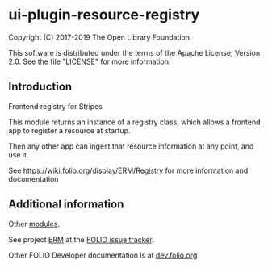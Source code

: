 # ui-plugin-resource-registry

Copyright (C) 2017-2019 The Open Library Foundation

This software is distributed under the terms of the Apache License,
Version 2.0. See the file "[LICENSE](LICENSE)" for more information.

## Introduction
Frontend registry for Stripes

This module returns an instance of a registry class, which allows a frontend app to register a resource at startup.

Then any other app can ingest that resource information at any point, and use it.

See https://wiki.folio.org/display/ERM/Registry for more information and documentation


## Additional information

Other [modules](https://dev.folio.org/source-code/#client-side).

See project [ERM](https://issues.folio.org/browse/ERM)
at the [FOLIO issue tracker](https://dev.folio.org/guidelines/issue-tracker/).

Other FOLIO Developer documentation is at [dev.folio.org](https://dev.folio.org/)
